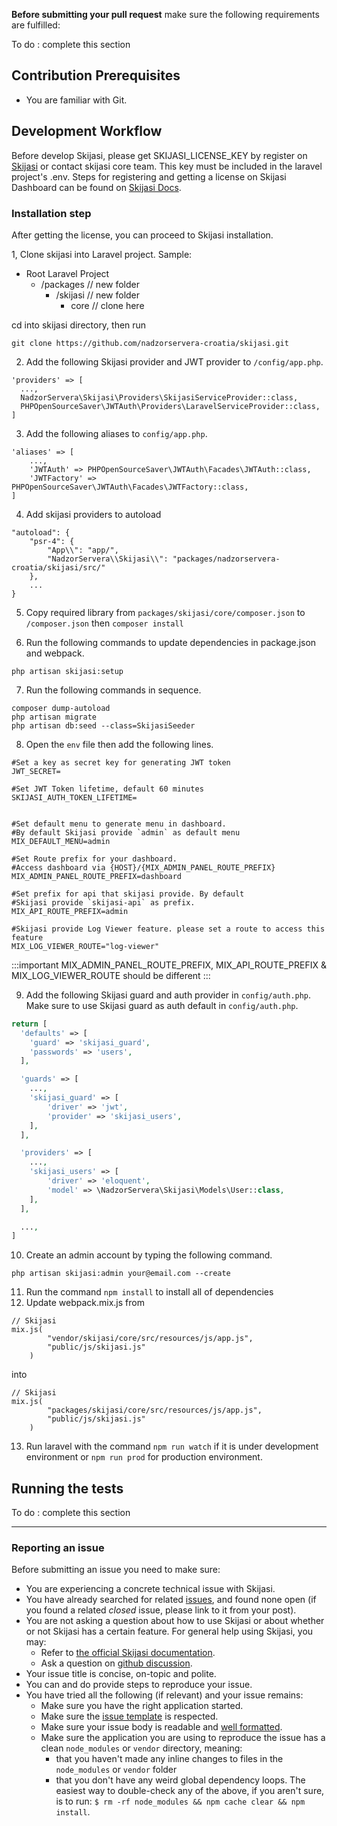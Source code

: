 
**Before submitting your pull request** make sure the following requirements are fulfilled:

To do : complete this section

## Contribution Prerequisites

- You are familiar with Git.

## Development Workflow

Before develop Skijasi, please get SKIJASI_LICENSE_KEY by  register on <a href="https://skijasi.nadzorserveraweb.hr/" target="_blank">Skijasi</a> or contact skijasi core team. This key must be included in the laravel project's .env.
Steps for registering and getting a license on Skijasi Dashboard can be found on <a href="https://skijasi-docs.nadzorserveraweb.hr/docs/en/getting-started/installation/" target="_blank">Skijasi Docs</a>.

### Installation step

After getting the license, you can proceed to Skijasi installation.

1, Clone skijasi into Laravel project. Sample:
- Root Laravel Project
  - /packages // new folder
    - /skijasi // new folder
      - core // clone here

cd into skijasi directory, then run
```
git clone https://github.com/nadzorservera-croatia/skijasi.git
```

2. Add the following Skijasi provider and JWT provider to ```/config/app.php```.

```
'providers' => [
  ...,
  NadzorServera\Skijasi\Providers\SkijasiServiceProvider::class,
  PHPOpenSourceSaver\JWTAuth\Providers\LaravelServiceProvider::class,
]
```

3. Add the following aliases to ```config/app.php```.
```
'aliases' => [
    ...,
    'JWTAuth' => PHPOpenSourceSaver\JWTAuth\Facades\JWTAuth::class,
    'JWTFactory' => PHPOpenSourceSaver\JWTAuth\Facades\JWTFactory::class,
]
```

4. Add skijasi providers to autoload

```
"autoload": {
    "psr-4": {
        "App\\": "app/",
        "NadzorServera\\Skijasi\\": "packages/nadzorservera-croatia/skijasi/src/"
    },
    ...
}
```

5. Copy required library from ```packages/skijasi/core/composer.json``` to ```/composer.json``` then ```composer install```

6. Run the following commands to update dependencies in package.json and webpack.
```
php artisan skijasi:setup
```

7. Run the following commands in sequence.
```
composer dump-autoload
php artisan migrate
php artisan db:seed --class=SkijasiSeeder
```

8. Open the ```env``` file then add the following lines.
```
#Set a key as secret key for generating JWT token
JWT_SECRET=

#Set JWT Token lifetime, default 60 minutes
SKIJASI_AUTH_TOKEN_LIFETIME=


#Set default menu to generate menu in dashboard. 
#By default Skijasi provide `admin` as default menu
MIX_DEFAULT_MENU=admin

#Set Route prefix for your dashboard. 
#Access dashboard via {HOST}/{MIX_ADMIN_PANEL_ROUTE_PREFIX}
MIX_ADMIN_PANEL_ROUTE_PREFIX=dashboard

#Set prefix for api that skijasi provide. By default 
#Skijasi provide `skijasi-api` as prefix. 
MIX_API_ROUTE_PREFIX=admin

#Skijasi provide Log Viewer feature. please set a route to access this feature
MIX_LOG_VIEWER_ROUTE="log-viewer"
```
:::important
MIX_ADMIN_PANEL_ROUTE_PREFIX, MIX_API_ROUTE_PREFIX & MIX_LOG_VIEWER_ROUTE should be different
:::

9. Add the following Skijasi guard and auth provider in ```config/auth.php```. Make sure to use Skijasi guard as auth default in ```config/auth.php```.
<!--DOCUSAURUS_CODE_TABS-->
<!--PHP-->
```php
return [
  'defaults' => [
    'guard' => 'skijasi_guard',
    'passwords' => 'users',
  ],

  'guards' => [
    ...,
    'skijasi_guard' => [
        'driver' => 'jwt',
        'provider' => 'skijasi_users',
    ],
  ],

  'providers' => [
    ...,
    'skijasi_users' => [
        'driver' => 'eloquent',
        'model' => \NadzorServera\Skijasi\Models\User::class,
    ],
  ],

  ...,
]
```
<!--END_DOCUSAURUS_CODE_TABS-->

10. Create an admin account by typing the following command.
```
php artisan skijasi:admin your@email.com --create
```

11. Run the command ```npm install``` to install all of dependencies
12. Update webpack.mix.js from
```
// Skijasi
mix.js(
        "vendor/skijasi/core/src/resources/js/app.js",
        "public/js/skijasi.js"
    )
```
into
```
// Skijasi
mix.js(
        "packages/skijasi/core/src/resources/js/app.js",
        "public/js/skijasi.js"
    )
```
13. Run laravel with the command ```npm run watch``` if it is under development environment or ```npm run prod``` for production environment.

## Running the tests

To do : complete this section

---

### Reporting an issue

Before submitting an issue you need to make sure:

- You are experiencing a concrete technical issue with Skijasi.
- You have already searched for related [issues](https://github.com/nadzorservera-croatia/skijasi/issues), and found none open (if you found a related _closed_ issue, please link to it from your post).
- You are not asking a question about how to use Skijasi or about whether or not Skijasi has a certain feature. For general help using Skijasi, you may:
  - Refer to [the official Skijasi documentation](https://skijasi-docs.nadzorserveraweb.hr).
  - Ask a question on [github discussion](https://github.com/nadzorservera-croatia/skijasi/discussions).
- Your issue title is concise, on-topic and polite.
- You can and do provide steps to reproduce your issue.
- You have tried all the following (if relevant) and your issue remains:
  - Make sure you have the right application started.
  - Make sure the [issue template](.github/ISSUE_TEMPLATE) is respected.
  - Make sure your issue body is readable and [well formatted](https://guides.github.com/features/mastering-markdown).
  - Make sure the application you are using to reproduce the issue has a clean `node_modules` or `vendor` directory, meaning:
    - that you haven't made any inline changes to files in the `node_modules` or `vendor` folder
    - that you don't have any weird global dependency loops. The easiest way to double-check any of the above, if you aren't sure, is to run: `$ rm -rf node_modules && npm cache clear && npm install`.
